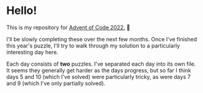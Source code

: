 # Hello! 
This is my repository for [Advent of Code 2022.](https://adventofcode.com/2022)  :christmas_tree:

I'll be slowly completing these over the next few months. Once I've finished this year's puzzle, I'll try to walk through my solution to a particularly interesting day here. 

Each day consists of **two** puzzles. I've separated each day into its own file. It seems they generally get harder as the days progress, but so far I think days 5 and 10 (which I've solved) were particularly tricky, as were days 7 and 9 (which I've only partially solved). 
